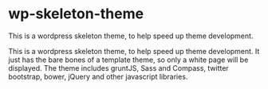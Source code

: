 wp-skeleton-theme
=================

This is a wordpress skeleton theme, to help speed up theme development.

This is a wordpress skeleton theme, to help speed up theme development. 
It just has the bare bones of a template theme, so only a white page will be displayed. 
The theme includes gruntJS, Sass and Compass, twitter bootstrap, bower, jQuery and other javascript libraries.
